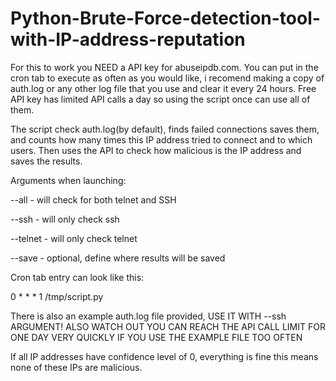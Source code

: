 # Python-Brute-Force-detection-tool-with-IP-address-reputation
For this to work you NEED a API key for abuseipdb.com. You can put in the cron tab to execute as often as you would like, i recomend making a copy of auth.log or any other log file that you use and clear it every 24 hours. Free API key has limited API calls a day so using the script once can use all of them.

The script check auth.log(by default), finds failed connections saves them, and counts how many times this IP address tried to connect and to which users. Then uses the API to check how malicious is the IP address and saves the results.

Arguments when launching:

--all - will check for both telnet and SSH

--ssh - will only check ssh

--telnet - will only check telnet

--save - optional, define where results will be saved

Cron tab entry can look like this:

0 * * * 1 /tmp/script.py


There is also an example auth.log file provided, USE IT WITH --ssh ARGUMENT! ALSO WATCH OUT YOU CAN REACH THE API CALL LIMIT FOR ONE DAY VERY QUICKLY IF YOU USE THE EXAMPLE FILE TOO OFTEN

If all IP addresses have confidence level of 0, everything is fine this means none of these IPs are malicious.
